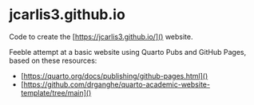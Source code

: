 # jcarlis3.github.io


Code to create the [https://jcarlis3.github.io/]() website.

Feeble attempt at a basic website using Quarto Pubs and GitHub Pages,
based on these resources:

- [https://quarto.org/docs/publishing/github-pages.html]()
- [https://github.com/drganghe/quarto-academic-website-template/tree/main]()
